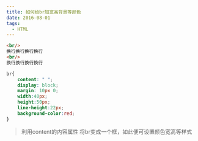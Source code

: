 ```yaml
---
title: 如何给br加宽高背景等颜色
date: 2016-08-01
tags:
  - HTML
---
```


```html
<br/>
换行换行换行换行
<br/>
换行换行换行换行
```

```css
br{
    content: " ";
    display: block;
    margin: 10px 0;
    width:40px;
    height:50px;
    line-height:22px;
    background-color:red;
}
```


> 利用content的内容属性 将br变成一个框，如此便可设置颜色宽高等样式